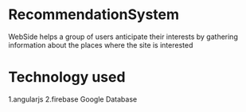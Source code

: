 # RecommendationSystem
WebSide helps a group of users anticipate their interests by gathering information about the places where the site is interested 
# Technology used 
1.angularjs 
2.firebase Google Database
